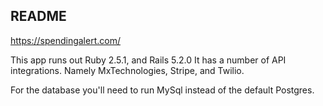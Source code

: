 ## README

https://spendingalert.com/

This app runs out Ruby 2.5.1, and Rails 5.2.0
It has a number of API integrations. Namely MxTechnologies, Stripe, and Twilio.

For the database you'll need to run  MySql instead of the default Postgres.
